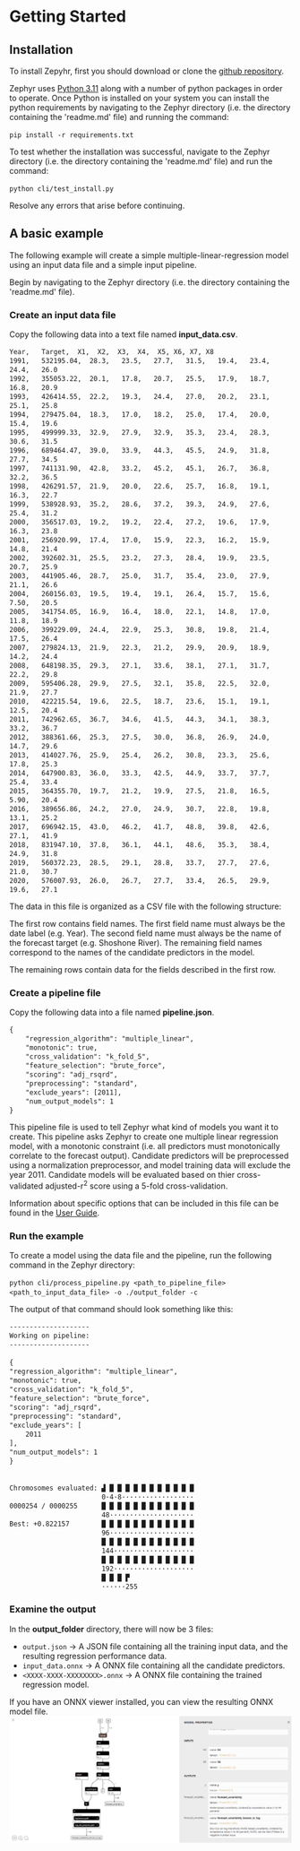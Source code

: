 # Getting Started

## Installation
To install Zepyhr, first you should download or clone the [github repository](https://github.com/kevinfol/Zephyr).

Zephyr uses [Python 3.11](https://www.python.org/downloads/release/python-31112/) along with a number of python 
packages in order to operate. Once Python is installed on your system you can install the python requirements
by navigating to the Zephyr directory (i.e. the directory containing the 'readme.md' file) and running the command:  

`pip install -r requirements.txt`

To test whether the installation was successful, navigate to the Zephyr directory (i.e. the directory containing the 'readme.md' file) and run the command:  

`python cli/test_install.py`

Resolve any errors that arise before continuing.

## A basic example
The following example will create a simple multiple-linear-regression model using 
an input data file and a simple input pipeline. 

Begin by navigating to the Zephyr directory (i.e. the directory containing the 'readme.md' file). 

### Create an input data file
Copy the following data into a text file named **input_data.csv**.  

    Year,   Target,  X1,  X2,  X3,  X4,  X5, X6, X7, X8  
    1991,   532195.04,	28.3,	23.5,	27.7,	31.5,	19.4,	23.4,	24.4,	26.0
    1992,	355053.22,	20.1,	17.8,	20.7,	25.5,	17.9,	18.7,	16.8,	20.9
    1993,	426414.55,	22.2,	19.3,	24.4,	27.0,	20.2,	23.1,	25.1,	25.8
    1994,	279475.04,	18.3,	17.0,	18.2,	25.0,	17.4,	20.0,	15.4,	19.6
    1995,	499999.33,	32.9,	27.9,	32.9,	35.3,	23.4,	28.3,	30.6,	31.5
    1996,	689464.47,	39.0,	33.9,	44.3,	45.5,	24.9,	31.8,	27.7,	34.5
    1997,	741131.90,	42.8,	33.2,	45.2,	45.1,	26.7,	36.8,	32.2,	36.5
    1998,	426291.57,	21.9,	20.0,	22.6,	25.7,	16.8,	19.1,	16.3,	22.7
    1999,	538928.93,	35.2,	28.6,	37.2,	39.3,	24.9,	27.6,	25.4,	31.2
    2000,	356517.03,	19.2,	19.2,	22.4,	27.2,	19.6,	17.9,	16.3,	23.8
    2001,	256920.99,	17.4,	17.0,	15.9,	22.3,	16.2,	15.9,	14.8,	21.4
    2002,	392602.31,	25.5,	23.2,	27.3,	28.4,	19.9,	23.5,	20.7,	25.9
    2003,	441905.46,	28.7,	25.0,	31.7,	35.4,	23.0,	27.9,	21.1,	26.6
    2004,	260156.03,	19.5,	19.4,	19.1,	26.4,	15.7,	15.6,	7.50,	20.5
    2005,	341754.05,	16.9,	16.4,	18.0,	22.1,	14.8,	17.0,	11.8,	18.9
    2006,	399229.09,	24.4,	22.9,	25.3,	30.8,	19.8,	21.4,	17.5,	26.4
    2007,	279824.13,	21.9,	22.3,	21.2,	29.9,	20.9,	18.9,	14.2,	24.4
    2008,	648198.35,	29.3,	27.1,	33.6,	38.1,	27.1,	31.7,	22.2,	29.8
    2009,	595406.28,	29.9,	27.5,	32.1,	35.8,	22.5,	32.0,	21.9,	27.7
    2010,	422215.54,	19.6,	22.5,	18.7,	23.6,	15.1,	19.1,	12.5,	20.4
    2011,	742962.65,	36.7,	34.6,	41.5,	44.3,	34.1,	38.3,	33.2,	36.7
    2012,	388361.66,	25.3,	27.5,	30.0,	36.8,	26.9,	24.0,	14.7,	29.6
    2013,	414027.76,	25.9,	25.4,	26.2,	30.8,	23.3,	25.6,	17.8,	25.3
    2014,	647900.83,	36.0,	33.3,	42.5,	44.9,	33.7,	37.7,	25.4,	33.4
    2015,	364355.70,	19.7,	21.2,	19.9,	27.5,	21.8,	16.5,	5.90,	20.4
    2016,	389656.86,	24.2,	27.0,	24.9,	30.7,	22.8,	19.8,	13.1,	25.2
    2017,	696942.15,	43.0,	46.2,	41.7,	48.8,	39.8,	42.6,	27.1,	41.9
    2018,	831947.10,	37.8,	36.1,	44.1,	48.6,	35.3,	38.4,	24.9,	31.8
    2019,	560372.23,	28.5,	29.1,	28.8,	33.7,	27.7,	27.6,	21.0,	30.7
    2020,	576007.93,	26.0,	26.7,	27.7,	33.4,	26.5,	29.9,	19.6,	27.1

The data in this file is organized as a CSV file with the following structure:  

The first row contains field names. The first field name must always be the date 
label (e.g. Year). The second field name must always be the name of the forecast
target (e.g. Shoshone River). The remaining field names correspond to the names
of the candidate predictors in the model.  

The remaining rows contain data for the fields described in the first row.

### Create a pipeline file
Copy the following data into a file named **pipeline.json**.  

    {  
    	"regression_algorithm": "multiple_linear",  
    	"monotonic": true,  
    	"cross_validation": "k_fold_5",  
    	"feature_selection": "brute_force",  
    	"scoring": "adj_rsqrd",  
    	"preprocessing": "standard",  
    	"exclude_years": [2011],  
    	"num_output_models": 1  
    } 

This pipeline file is used to tell Zephyr what kind of models you want it to 
create. This pipeline asks Zephyr to create one multiple linear regression model,
with a monotonic constraint (i.e. all predictors must monotonically correlate to 
the forecast output). Candidate predictors will be preprocessed using a normalization
preprocessor, and model training data will exclude the year 2011.
 Candidate models will be evaluated based on thier cross-
validated adjusted-r<sup>2</sup> score using a 5-fold cross-validation. 

Information about specific options that can be included in this file
can be found in the [User Guide](user_guide.md).

### Run the example
To create a model using the data file and the pipeline, run the following
command in the Zephyr directory:  

`python cli/process_pipeline.py <path_to_pipeline_file> <path_to_input_data_file> -o ./output_folder -c`

The output of that command should look something like this:

    --------------------
    Working on pipeline:
    --------------------

    {
    "regression_algorithm": "multiple_linear",
    "monotonic": true,
    "cross_validation": "k_fold_5",
    "feature_selection": "brute_force",
    "scoring": "adj_rsqrd",
    "preprocessing": "standard",
    "exclude_years": [
        2011
    ],
    "num_output_models": 1
    }


    Chromosomes evaluated: ▟ █ █ █ █ █ █ █ █ █ █ █
                           0·4·8··················
    0000254 / 0000255      █ █ █ █ █ █ █ █ █ █ █ █
                           48·····················
    Best: +0.822157        █ █ █ █ █ █ █ █ █ █ █ █
                           96·····················
                           █ █ █ █ █ █ █ █ █ █ █ █
                           144····················
                           █ █ █ █ █ █ █ █ █ █ █ █
                           192····················
                           █ █ █ ▛
                           ······255

### Examine the output
In the **output_folder** directory, there will now be 3 files:

- `output.json` -> A JSON file containing all the training input data, and the resulting 
regression performance data.
- `input_data.onnx` -> A ONNX file containing all the candidate predictors.
- `<XXXX-XXXX-XXXXXXXX>.onnx` -> A ONNX file containing the trained regression model.

If you have an ONNX viewer installed, you can view the resulting ONNX model file.
![An image showing an ONNX file vizualized using the Netron ONNX visualizer](images/Getting_Started_ONNX.png)